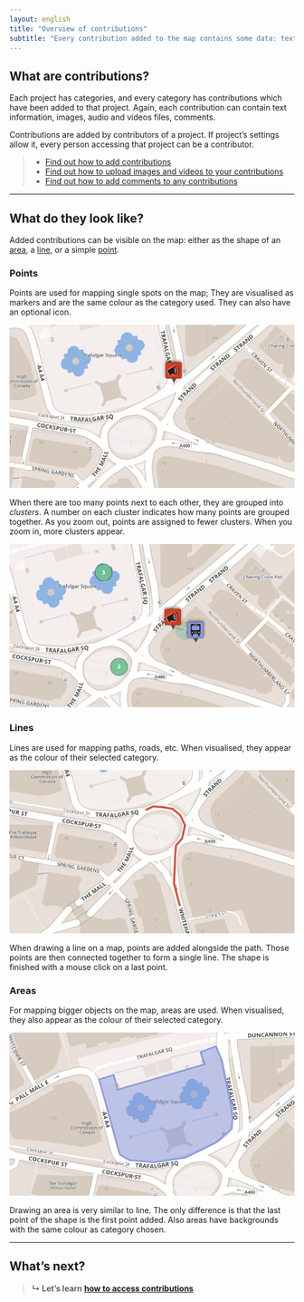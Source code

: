 ```yaml
---
layout: english
title: "Overview of contributions"
subtitle: "Every contribution added to the map contains some data: text information, media files, comments."
---
```


## What are contributions?

Each project has categories, and every category has contributions which have been added to that project. Again, each contribution can contain text information, images, audio and videos files, comments.

Contributions are added by contributors of a project. If project’s settings allow it, every person accessing that project can be a contributor.

> * [Find out how to add contributions](add-new-contribution.html)
> * [Find out how to upload images and videos to your contributions](upload-media-files.html)
> * [Find out how to add comments to any contributions](add-comments.html)

---

## What do they look like?

Added contributions can be visible on the map: either as the shape of an [area](#areas), a [line](#lines), or a simple [point](#points).

### Points

Points are used for mapping single spots on the map; They are visualised as markers and are the same colour as the category used. They can also have an optional icon.

![One point on the map](/images/en/contribution-point.png)

When there are too many points next to each other, they are grouped into *clusters*. A number on each cluster indicates how many points are grouped together. As you zoom out, points are assigned to fewer clusters. When you zoom in, more clusters appear.

![Clusters of several points each](/images/en/clusters.png)

### Lines

Lines are used for mapping paths, roads, etc. When visualised, they appear as the colour of their selected category.

![One line on the map](/images/en/contribution-line.png)

When drawing a line on a map, points are added alongside the path. Those points are then connected together to form a single line. The shape is finished with a mouse click on a last point.

### Areas

For mapping bigger objects on the map, areas are used. When visualised, they also appear as the colour of their selected category.

![An area on the map](/images/en/contribution-area.png)

Drawing an area is very similar to line. The only difference is that the last point of the shape is the first point added. Also areas have backgrounds with the same colour as category chosen.

---

## What’s next?

> **&#8627; Let’s learn** [**how to access contributions**](access-contributions.html)
